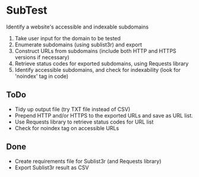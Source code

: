# SubTest
Identify a website's accessible and indexable subdomains

1. Take user input for the domain to be tested
2. Enumerate subdomains (using sublist3r) and export
3. Construct URLs from subdomains (include both HTTP and HTTPS versions if necessary)
4. Retrieve status codes for exported subdomains, using Requests library
5. Identify accessible subdomains, and check for indexability (look for 'noindex' tag in code)


## ToDo
- Tidy up output file (try TXT file instead of CSV)
- Prepend HTTP and/or HTTPS to the exported URLs and save as URL list.
- Use Requests library to retrieve status codes for URL list
- Check for noindex tag on accessible URLs


## Done
- Create requirements file for Sublist3r (and Requests library)
- Export Sublist3r result as CSV
